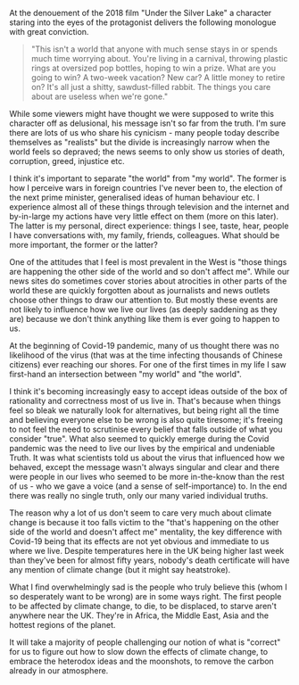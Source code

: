 At the denouement of the 2018 film "Under the Silver Lake" a character staring into the eyes of the protagonist delivers the following monologue with great conviction.

> "This isn't a world that anyone with much sense stays in or spends much time worrying about. You're living in a carnival, throwing plastic rings at oversized pop bottles, hoping to win a prize. What are you going to win? A two-week vacation? New car? A little money to retire on? It's all just a shitty, sawdust-filled rabbit. The things you care about are useless when we're gone."

While some viewers might have thought we were supposed to write this character off as delusional, his message isn't so far from the truth. I'm sure there are lots of us who share his cynicism - many people today describe themselves as "realists" but the divide is increasingly narrow when the world feels so depraved; the news seems to only show us stories of death, corruption, greed, injustice etc.

I think it's important to separate "the world" from "my world". The former is how I perceive wars in foreign countries I've never been to, the election of the next prime minister, generalised ideas of human behaviour etc. I experience almost all of these things through television and the internet and by-in-large my actions have very little effect on them (more on this later). The latter is my personal, direct experience: things I see, taste, hear, people I have conversations with, my family, friends, colleagues. What should be more important, the former or the latter?

One of the attitudes that I feel is most prevalent in the West is "those things are happening the other side of the world and so don't affect me". While our news sites do sometimes cover stories about atrocities in other parts of the world these are quickly forgotten about as journalists and news outlets choose other things to draw our attention to. But mostly these events are not likely to influence how we live our lives (as deeply saddening as they are) because we don't think anything like them is ever going to happen to us.

At the beginning of Covid-19 pandemic, many of us thought there was no likelihood of the virus (that was at the time infecting thousands of Chinese citizens) ever reaching our shores. For one of the first times in my life I saw first-hand an intersection between "my world" and "the world".

I think it's becoming increasingly easy to accept ideas outside of the box of rationality and correctness most of us live in. That's because when things feel so bleak we naturally look for alternatives, but being right all the time and believing everyone else to be wrong is also quite tiresome; it's freeing to not feel the need to scrutinise every belief that falls outside of what you consider "true". What also seemed to quickly emerge during the Covid pandemic was the need to live our lives by the empirical and undeniable Truth. It was what scientists told us about the virus that influenced how we behaved, except the message wasn't always singular and clear and there were people in our lives who seemed to be more in-the-know than the rest of us - who we gave a voice (and a sense of self-importance) to. In the end there was really no single truth, only our many varied individual truths.

The reason why a lot of us don't seem to care very much about climate change is because it too falls victim to the "that's happening on the other side of the world and doesn't affect me" mentality, the key difference with Covid-19 being that its effects are not yet obvious and immediate to us where we live. Despite temperatures here in the UK being higher last week than they've been for almost fifty years, nobody's death certificate will have any mention of climate change (but it might say heatstroke). 

What I find overwhelmingly sad is the people who truly believe this (whom I so desperately want to be wrong) are in some ways right. The first people to be affected by climate change, to die, to be displaced, to starve aren't anywhere near the UK. They're in Africa, the Middle East, Asia and the hottest regions of the planet.

It will take a majority of people challenging our notion of what is "correct" for us to figure out how to slow down the effects of climate change, to embrace the heterodox ideas and the moonshots, to remove the carbon already in our atmosphere.